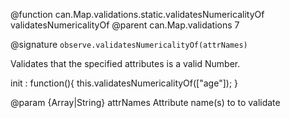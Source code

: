 @function can.Map.validations.static.validatesNumericalityOf validatesNumericalityOf
@parent can.Map.validations 7

@signature `observe.validatesNumericalityOf(attrNames)`

Validates that the specified attributes is a valid Number.

 init : function(){
   this.validatesNumericalityOf(["age"]);
 }

@param {Array|String} attrNames Attribute name(s) to to validate